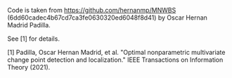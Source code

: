 Code is taken from https://github.com/hernanmp/MNWBS (6dd60cadec4b67cd7ca3fe0630320ed6048f8d41) by Oscar Hernan Madrid Padilla.

See [1] for details.

[1] Padilla, Oscar Hernan Madrid, et al. "Optimal nonparametric multivariate change point detection and localization." IEEE Transactions on Information Theory (2021).